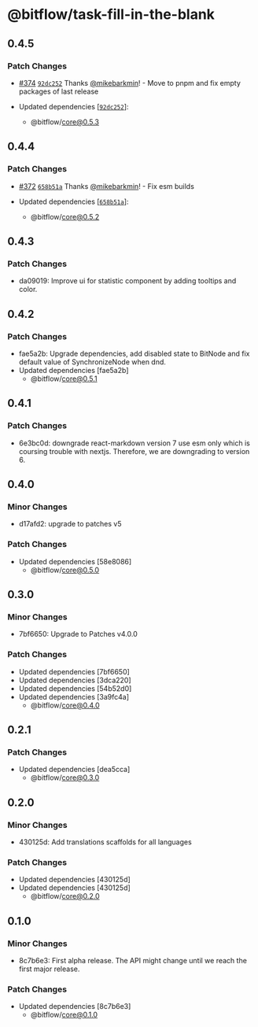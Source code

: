 # @bitflow/task-fill-in-the-blank

## 0.4.5

### Patch Changes

- [#374](https://github.com/openpatch/bitflow/pull/374) [`92dc252`](https://github.com/openpatch/bitflow/commit/92dc2521de1123768d1666b906b84cd0d0df50bc) Thanks [@mikebarkmin](https://github.com/mikebarkmin)! - Move to pnpm and fix empty packages of last release

- Updated dependencies [[`92dc252`](https://github.com/openpatch/bitflow/commit/92dc2521de1123768d1666b906b84cd0d0df50bc)]:
  - @bitflow/core@0.5.3

## 0.4.4

### Patch Changes

- [#372](https://github.com/openpatch/bitflow/pull/372) [`658b51a`](https://github.com/openpatch/bitflow/commit/658b51a367ea74bdcf36c6766988512fa2324d78) Thanks [@mikebarkmin](https://github.com/mikebarkmin)! - Fix esm builds

- Updated dependencies [[`658b51a`](https://github.com/openpatch/bitflow/commit/658b51a367ea74bdcf36c6766988512fa2324d78)]:
  - @bitflow/core@0.5.2

## 0.4.3

### Patch Changes

- da09019: Improve ui for statistic component by adding tooltips and color.

## 0.4.2

### Patch Changes

- fae5a2b: Upgrade dependencies, add disabled state to BitNode and fix default value of SynchronizeNode when dnd.
- Updated dependencies [fae5a2b]
  - @bitflow/core@0.5.1

## 0.4.1

### Patch Changes

- 6e3bc0d: downgrade react-markdown version 7 use esm only which is coursing trouble with nextjs. Therefore, we are downgrading to version 6.

## 0.4.0

### Minor Changes

- d17afd2: upgrade to patches v5

### Patch Changes

- Updated dependencies [58e8086]
  - @bitflow/core@0.5.0

## 0.3.0

### Minor Changes

- 7bf6650: Upgrade to Patches v4.0.0

### Patch Changes

- Updated dependencies [7bf6650]
- Updated dependencies [3dca220]
- Updated dependencies [54b52d0]
- Updated dependencies [3a9fc4a]
  - @bitflow/core@0.4.0

## 0.2.1

### Patch Changes

- Updated dependencies [dea5cca]
  - @bitflow/core@0.3.0

## 0.2.0

### Minor Changes

- 430125d: Add translations scaffolds for all languages

### Patch Changes

- Updated dependencies [430125d]
- Updated dependencies [430125d]
  - @bitflow/core@0.2.0

## 0.1.0

### Minor Changes

- 8c7b6e3: First alpha release. The API might change until we reach the first major release.

### Patch Changes

- Updated dependencies [8c7b6e3]
  - @bitflow/core@0.1.0
